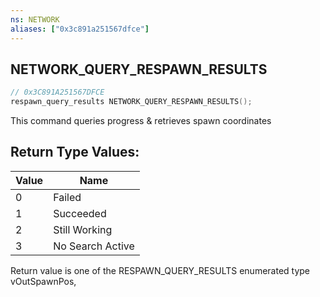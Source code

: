 ```yaml
---
ns: NETWORK
aliases: ["0x3c891a251567dfce"]
---
```

## NETWORK_QUERY_RESPAWN_RESULTS

```c
// 0x3C891A251567DFCE
respawn_query_results NETWORK_QUERY_RESPAWN_RESULTS();
```

This command queries progress & retrieves spawn coordinates

## Return Type Values:
| Value | Name |
| --- | --- |
| 0 | Failed |
| 1 | Succeeded |
| 2 | Still Working |
| 3 | No Search Active |

Return value is one of the RESPAWN_QUERY_RESULTS enumerated type vOutSpawnPos,

